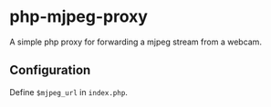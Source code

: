 # php-mjpeg-proxy

A simple php proxy for forwarding a mjpeg stream from a webcam.

## Configuration

Define ``$mjpeg_url`` in ``index.php``.


